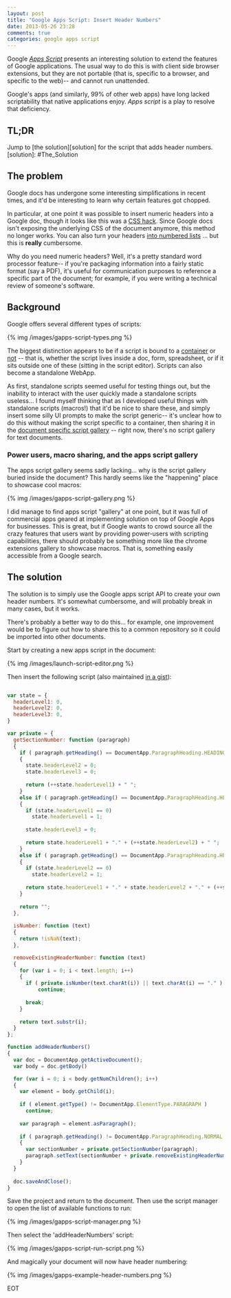 ```yaml
---
layout: post
title: "Google Apps Script: Insert Header Numbers"
date: 2013-05-26 23:28
comments: true
categories: google apps script
---
```


Google [*Apps Script*][apps-script] presents an interesting solution to extend
the features of Google applications.  The usual way to do this is with client
side browser extensions, but they are not portable (that is, specific to a
browser, and specific to the web)-- and cannot run unattended.

[apps-script]: https://developers.google.com/apps-script/

Google's apps (and similarly, 99% of other web apps) have long lacked
scriptability that native applications enjoy. *Apps script* is a play to
resolve that deficiency.

## TL;DR

Jump to [the solution][solution] for the script that adds header numbers.
[solution]: #The_Solution

## The problem

Google docs has undergone some interesting simplifications in recent times, and
it'd be interesting to learn why certain features got chopped.

In particular, at one point it was possible to insert numeric headers into a
Google doc, though it looks like this was a [CSS hack][css-hack].  Since Google
docs isn't exposing the underlying CSS of the document anymore, this method no
longer works.  You can also turn your headers
[into numbered lists][numbered-headers]
...  but this is **really** cumbersome.

[css-hack]: http://www.youtube.com/watch?v=xaypUbQd6wI
[numbered-headers]: http://webapps.stackexchange.com/questions/23861/header-numbering-in-google-docs

Why do you need numeric headers?  Well, it's a pretty standard word processor
feature-- if you're packaging information into a fairly static format (say a
PDF), it's useful for communication purposes to reference a specific part of
the document; for example, if you were writing a technical review of someone's
software.

## Background

Google offers several different types of scripts:

{% img /images/gapps-script-types.png %}

The biggest distinction appears to be if a script is bound to a
[container][script-containers] or [not][standalone-script] -- that is, whether
the script lives inside a doc, form, spreadsheet, or if it sits outside one of
these (sitting in the script editor).  Scripts can also become a standalone
WebApp.

[script-containers]: https://developers.google.com/apps-script/scripts_containers
[standalone-script]: https://developers.google.com/apps-script/execution_script_editor

As first, standalone scripts seemed useful for testing things out, but the
inability to interact with the user quickly made a standalone scripts
useless...  I found myself thinking that as I developed useful things with
standalone scripts (macros!) that it'd be nice to share these, and simply
insert some silly UI prompts to make the script generic-- it's unclear how to
do this without making the script specific to a container, then sharing it in
the [document specific script gallery][script-gallery] -- right now, there's no
script gallery for text documents.

[script-gallery]: https://developers.google.com/apps-script/publishing_gallery#installing_a_script_from_the_gallery

### Power users, macro sharing, and the apps script gallery

The apps script gallery seems sadly lacking... why is the script gallery buried
inside the document?  This hardly seems like the "happening" place to showcase
cool macros:

{% img /images/gapps-script-gallery.png %}

I did manage to find apps script "gallery" at one point, but it was full of
commercial apps geared at implementing solution on top of Google Apps for
businesses.  This is great, but if Google wants to crowd source all the crazy
features that users want by providing power-users with scripting capabilities,
there should probably be something more like the chrome extensions gallery to
showcase macros.  That is, something easily accessible from a Google search.

## The solution <a name="The_Solution"></a>

The solution is to simply use the Google apps script API to create your own
header numbers.  It's somewhat cumbersome, and will probably break in many
cases, but it works.  

There's probably a better way to do this... for example, one improvement would
be to figure out how to share this to a common repository so it could be
imported into other documents.

Start by creating a new apps script in the document:

{% img /images/launch-script-editor.png %}

Then insert the following script (also maintained [in a gist][gist]):

[gist]: https://gist.github.com/silverjam/5613969

``` javascript

var state = {
  headerLevel1: 0,
  headerLevel2: 0,
  headerLevel3: 0,
}

var private = {
  getSectionNumber: function (paragraph)
  {
    if ( paragraph.getHeading() == DocumentApp.ParagraphHeading.HEADING1 )
    {
      state.headerLevel2 = 0;
      state.headerLevel3 = 0;
      
      return (++state.headerLevel1) + " ";
    }
    else if ( paragraph.getHeading() == DocumentApp.ParagraphHeading.HEADING2 )
    {
      if (state.headerLevel1 == 0)
        state.headerLevel1 = 1;
      
      state.headerLevel3 = 0;
      
      return state.headerLevel1 + "." + (++state.headerLevel2) + " ";
    }
    else if ( paragraph.getHeading() == DocumentApp.ParagraphHeading.HEADING3 )
    {
      if (state.headerLevel2 == 0)
        state.headerLevel2 = 1;
      
      return state.headerLevel1 + "." + state.headerLevel2 + "." + (++state.headerLevel3) + " ";
    }
    
    return "";
  },
  
  isNumber: function (text)
  {
    return !isNaN(text);
  },

  removeExistingHeaderNumber: function (text)
  { 
    for (var i = 0; i < text.length; i++)
    {
      if ( private.isNumber(text.charAt(i)) || text.charAt(i) == "." )
          continue;
      
      break;
    }
    
    return text.substr(i);
  }
};

function addHeaderNumbers() 
{
  var doc = DocumentApp.getActiveDocument();
  var body = doc.getBody()

  for (var i = 0; i < body.getNumChildren(); i++)
  {
    var element = body.getChild(i);
    
    if ( element.getType() != DocumentApp.ElementType.PARAGRAPH )
      continue;
    
    var paragraph = element.asParagraph();
    
    if ( paragraph.getHeading() != DocumentApp.ParagraphHeading.NORMAL )
    {
      var sectionNumber = private.getSectionNumber(paragraph);
      paragraph.setText(sectionNumber + private.removeExistingHeaderNumber(paragraph.getText()))
    }
  }
  
  doc.saveAndClose();
}
```

Save the project and return to the document.  Then use the script manager to
open the list of available functions to run:

{% img /images/gapps-script-manager.png %}

Then select the 'addHeaderNumbers' script:

{% img /images/gapps-script-run-script.png %}

And magically your document will now have header numbering:

{% img /images/gapps-example-header-numbers.png %}

EOT
